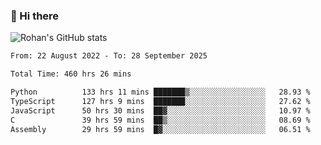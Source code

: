 ### 👋 Hi there 

<!--
**rohznmdev/rohznmdev** is a ✨ _special_ ✨ repository because its `README.md` (this file) appears on your GitHub profile.

Here are some ideas to get you started:

- 🔭 I’m currently working on ...
- 🌱 I’m currently learning Ruby and Ruby on Rails
- 👯 I’m looking to collaborate on ...
- 🤔 I’m looking for help with ...
- 💬 Ask me about ...
- 📫 How to reach me: ...
- 😄 Pronouns: ...
- ⚡ Fun fact: ...
-->
![Rohan's GitHub stats](https://github-readme-stats.vercel.app/api?username=rohznmdev&theme=dark&show_icons=true)

<!--START_SECTION:waka-->

```txt
From: 22 August 2022 - To: 28 September 2025

Total Time: 460 hrs 26 mins

Python          133 hrs 11 mins ███████▒░░░░░░░░░░░░░░░░░   28.93 %
TypeScript      127 hrs 9 mins  ███████░░░░░░░░░░░░░░░░░░   27.62 %
JavaScript      50 hrs 30 mins  ██▓░░░░░░░░░░░░░░░░░░░░░░   10.97 %
C               39 hrs 59 mins  ██▒░░░░░░░░░░░░░░░░░░░░░░   08.69 %
Assembly        29 hrs 59 mins  █▓░░░░░░░░░░░░░░░░░░░░░░░   06.51 %
```

<!--END_SECTION:waka-->
